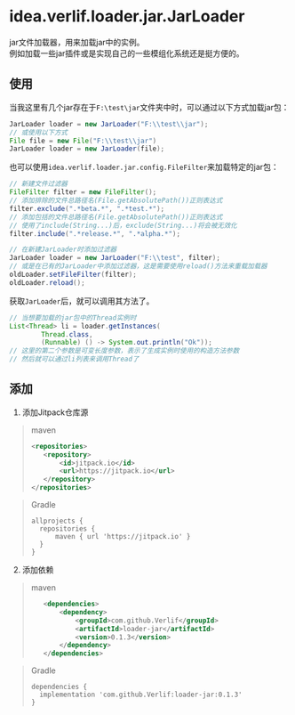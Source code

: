# idea.verlif.loader.jar.JarLoader

jar文件加载器，用来加载jar中的实例。  
例如加载一些jar插件或是实现自己的一些模组化系统还是挺方便的。

## 使用

当我这里有几个jar存在于`F:\test\jar`文件夹中时，可以通过以下方式加载jar包：

```java
JarLoader loader = new JarLoader("F:\\test\\jar");
// 或使用以下方式
File file = new File("F:\\test\\jar")
JarLoader loader = new JarLoader(file);
```

也可以使用`idea.verlif.loader.jar.config.FileFilter`来加载特定的jar包：

```java
// 新建文件过滤器
FileFilter filter = new FileFilter();
// 添加排除的文件总路径名(File.getAbsolutePath())正则表达式
filter.exclude(".*beta.*", ".*test.*");
// 添加包括的文件总路径名(File.getAbsolutePath())正则表达式
// 使用了include(String...)后，exclude(String...)将会被无效化
filter.include(".*release.*", ".*alpha.*");

// 在新建JarLoader时添加过滤器
JarLoader loader = new JarLoader("F:\\test", filter);
// 或是在已有的JarLoader中添加过滤器，这是需要使用reload()方法来重载加载器
oldLoader.setFileFilter(filter);
oldLoader.reload();
```

获取`JarLoader`后，就可以调用其方法了。

```java
// 当想要加载的jar包中的Thread实例时
List<Thread> li = loader.getInstances(
        Thread.class,
        (Runnable) () -> System.out.println("Ok"));
// 这里的第二个参数是可变长度参数，表示了生成实例时使用的构造方法参数
// 然后就可以通过li列表来调用Thread了
```

## 添加

1. 添加Jitpack仓库源

> maven
> ```xml
> <repositories>
>    <repository>
>        <id>jitpack.io</id>
>        <url>https://jitpack.io</url>
>    </repository>
> </repositories>
> ```

> Gradle
> ```text
> allprojects {
>   repositories {
>       maven { url 'https://jitpack.io' }
>   }
> }
> ```

2. 添加依赖

> maven
> ```xml
>    <dependencies>
>        <dependency>
>            <groupId>com.github.Verlif</groupId>
>            <artifactId>loader-jar</artifactId>
>            <version>0.1.3</version>
>        </dependency>
>    </dependencies>
> ```

> Gradle
> ```text
> dependencies {
>   implementation 'com.github.Verlif:loader-jar:0.1.3'
> }
> ```
